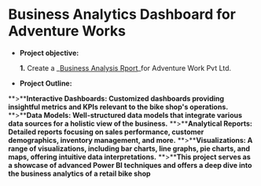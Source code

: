 # Business Analytics Dashboard for Adventure Works



- **Project objective:** 

    **1.** Create a _[Business Analysis Rport](https://github.com/MuhammedMansoor/BI---Business-Anaytics-Dashborad/blob/main/AdventureWorks%20Report_FINAL.pbix)_for Adventure Work Pvt Ltd.

   

- **Project Outline:** 

 **>****Interactive Dashboards: Customized dashboards providing insightful metrics and KPIs relevant to the bike shop's operations.**
 **>****Data Models: Well-structured data models that integrate various data sources for a holistic view of the business.**
 **>****Analytical Reports: Detailed reports focusing on sales performance, customer demographics, inventory management, and more.**
 **>****Visualizations: A range of visualizations, including bar charts, line graphs, pie charts, and maps, offering intuitive data interpretations.**
 **>****This project serves as a showcase of advanced Power BI techniques and offers a deep dive into the business analytics of a retail bike shop**

  



